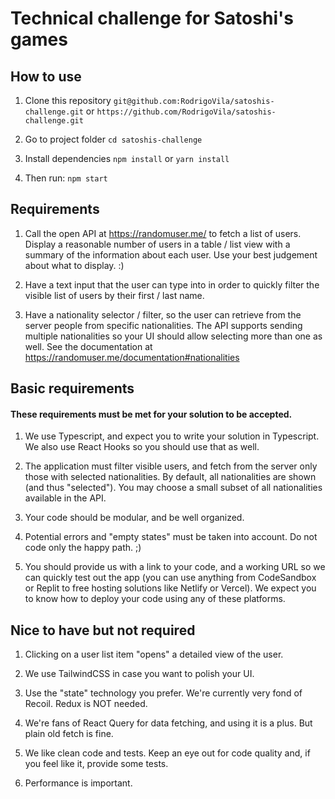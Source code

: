 # Technical challenge for Satoshi's games

## How to use

1. Clone this repository
`git@github.com:RodrigoVila/satoshis-challenge.git`
or
`https://github.com/RodrigoVila/satoshis-challenge.git`

2. Go to project folder `cd satoshis-challenge`
 
3. Install dependencies `npm install` or  `yarn install`

3. Then run: `npm start`

## Requirements

1. Call the open API at https://randomuser.me/ to fetch a list of users. Display a reasonable number of users in a table / list view with a summary of the information about each user. Use your best judgement about what to display. :)

2. Have a text input that the user can type into in order to quickly filter the visible list of users by their first / last name.

3. Have a nationality selector / filter, so the user can retrieve from the server people from specific nationalities. The API supports sending multiple nationalities so your UI should allow selecting more than one as well. See the documentation at https://randomuser.me/documentation#nationalities

## Basic requirements

#### These requirements must be met for your solution to be accepted.

1. We use Typescript, and expect you to write your solution in Typescript. We also use React Hooks so you should use that as well.

2. The application must filter visible users, and fetch from the server only those with selected nationalities. By default, all nationalities are shown (and thus "selected"). You may choose a small subset of all nationalities available in the API.

3. Your code should be modular, and be well organized. 

4. Potential errors and "empty states" must be taken into account. Do not code only the happy path. ;)

5. You should provide us with a link to your code, and a working URL so we can quickly test out the app (you can use anything from CodeSandbox or Replit to free hosting solutions like Netlify or Vercel). We expect you to know how to deploy your code using any of these platforms.

## Nice to have but not required

1. Clicking on a user list item "opens" a detailed view of the user.

2. We use TailwindCSS in case you want to polish your UI.

3. Use the "state" technology you prefer. We're currently very fond of Recoil. Redux is NOT needed.

4. We're fans of React Query for data fetching, and using it is a plus. But plain old fetch is fine.

5. We like clean code and tests. Keep an eye out for code quality and, if you feel like it, provide some tests.

6. Performance is important. 
